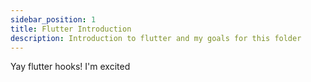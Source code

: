 ```yaml
---
sidebar_position: 1
title: Flutter Introduction
description: Introduction to flutter and my goals for this folder
---
```


Yay flutter hooks! I'm excited

